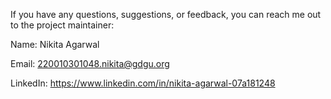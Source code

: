 If you have any questions, suggestions, or feedback, you can reach me out to the project maintainer:

Name: Nikita Agarwal

Email: 220010301048.nikita@gdgu.org

LinkedIn: https://www.linkedin.com/in/nikita-agarwal-07a181248

